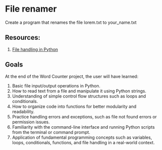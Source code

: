 # File renamer

<p>Create a program that renames the file lorem.txt to your_name.txt</p>

## Resources:

1. [File handling in Python](https://www.youtube.com/watch?v=Sx1Hjr67xO0)

## Goals

<p>At the end of the Word Counter project, the user will have learned:</p>

1. Basic file input/output operations in Python.
2. How to read text from a file and manipulate it using Python strings.
4. Understanding of simple control flow structures such as loops and conditionals.
5. How to organize code into functions for better modularity and readability.
6. Practice handling errors and exceptions, such as file not found errors or permission issues.
7. Familiarity with the command-line interface and running Python scripts from the terminal or command prompt.
8. Application of fundamental programming concepts such as variables, loops, conditionals, functions, and file handling in a real-world context.
